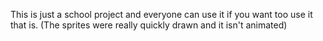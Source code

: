 This is just a school project and everyone can use it if you want too use it that is. (The sprites were really quickly drawn and it isn't animated)
